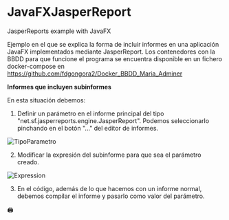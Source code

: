 # JavaFXJasperReport
JasperReports example with JavaFX

Ejemplo en el que se explica la forma de incluir informes en una aplicación JavaFX implementados mediante JasperReport. Los contenedores con la BBDD para que funcione el programa se encuentra disponible en un fichero docker-compose en https://github.com/fdgongora2/Docker_BBDD_Maria_Adminer

**Informes que incluyen subinformes**

En esta situación debemos:

1. Definir un parámetro en el informe principal del tipo "net.sf.jasperreports.engine.JasperReport". Podemos seleccionarlo pinchando en el botón "..." del editor de informes.

![TipoParametro](https://user-images.githubusercontent.com/26864987/142838333-de365516-ee4f-443f-8515-00c1ffa08352.png)

2. Modificar la expresión del subinforme para que sea el parámetro creado.

![Expression](https://user-images.githubusercontent.com/26864987/142838583-dfe0ed0a-54b2-4abe-a162-17b75be3c0bf.png)

3. En el código, además de lo que hacemos con un informe normal, debemos compilar el informe y pasarlo como valor del parámetro.

:printer:

